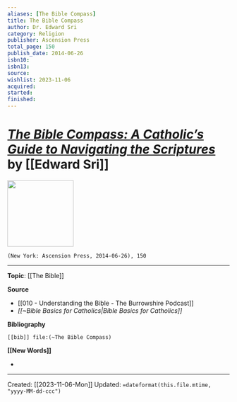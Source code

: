 ```yaml
---
aliases: [The Bible Compass]
title: The Bible Compass
author: Dr. Edward Sri
category: Religion
publisher: Ascension Press
total_page: 150
publish_date: 2014-06-26
isbn10: 
isbn13: 
source: 
wishlist: 2023-11-06
acquired: 
started: 
finished: 
---
```

# *[The Bible Compass: A Catholic’s Guide to Navigating the Scriptures]()* by [[Edward Sri]]

<img src="http://books.google.com/books/content?id=3YHlAwAAQBAJ&printsec=frontcover&img=1&zoom=1&edge=curl&source=gbs_api" width=150>

`(New York: Ascension Press, 2014-06-26), 150`



--- 
**Topic**: [[The Bible]]

**Source**
- [[010 - Understanding the Bible - The Burrowshire Podcast]]
- *[[~Bible Basics for Catholics|Bible Basics for Catholics]]*

**Bibliography**

```query
[[bib]] file:(~The Bible Compass)
```
 

**[[New Words]]**

- 

---
Created: [[2023-11-06-Mon]]
Updated: `=dateformat(this.file.mtime, "yyyy-MM-dd-ccc")`